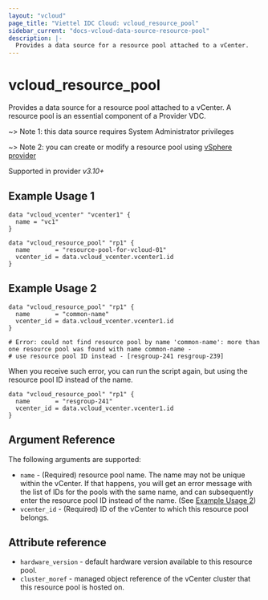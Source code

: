 ```yaml
---
layout: "vcloud"
page_title: "Viettel IDC Cloud: vcloud_resource_pool"
sidebar_current: "docs-vcloud-data-source-resource-pool"
description: |-
  Provides a data source for a resource pool attached to a vCenter.
---
```


# vcloud\_resource\_pool

Provides a data source for a resource pool attached to a vCenter. A resource pool is an essential component of a Provider VDC.


~> Note 1: this data source requires System Administrator privileges

~> Note 2: you can create or modify a resource pool using [vSphere provider](https://registry.terraform.io/providers/hashicorp/vsphere/latest/docs/resources/resource_pool)

Supported in provider *v3.10+*


## Example Usage 1

```hcl
data "vcloud_vcenter" "vcenter1" {
  name = "vc1"
}

data "vcloud_resource_pool" "rp1" {
  name       = "resource-pool-for-vcloud-01"
  vcenter_id = data.vcloud_vcenter.vcenter1.id
}
```

## Example Usage 2

```hcl
data "vcloud_resource_pool" "rp1" {
  name       = "common-name"
  vcenter_id = data.vcloud_vcenter.vcenter1.id
}

# Error: could not find resource pool by name 'common-name': more than one resource pool was found with name common-name - 
# use resource pool ID instead - [resgroup-241 resgroup-239]
```

When you receive such error, you can run the script again, but using the resource pool ID instead of the name.

```hcl
data "vcloud_resource_pool" "rp1" {
  name       = "resgroup-241"
  vcenter_id = data.vcloud_vcenter.vcenter1.id
}
```

## Argument Reference

The following arguments are supported:

* `name` - (Required) resource pool name. The name may not be unique within the vCenter. If that happens, you will get an
   error message with the list of IDs for the pools with the same name, and can subsequently enter the resource pool ID instead of the name.
  (See [Example Usage 2](#example-usage-2))
* `vcenter_id` - (Required) ID of the vCenter to which this resource pool belongs.

## Attribute reference

* `hardware_version` - default hardware version available to this resource pool.
* `cluster_moref` - managed object reference of the vCenter cluster that this resource pool is hosted on.

